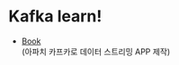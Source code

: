 # Kafka learn!  

- <a href="https://github.com/zacscoding/kafka-learn/tree/master/book/building-data-streaming">Book<a>  
(아파치 카프카로 데이터 스트리밍 APP 제작)  


